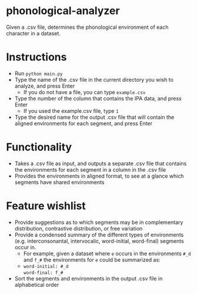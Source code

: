 # phonological-analyzer
Given a .csv file, determines the phonological environment of each character in a dataset.

# Instructions
- Run `python main.py`
- Type the name of the .csv file in the current directory you wish to analyze, and press Enter
  - If you do not have a file, you can type `example.csv`
- Type the number of the column that contains the IPA data, and press Enter
  -  If you used the example.csv file, type `1`
- Type the desired name for the output .csv file that will contain the aligned environments for each segment, and press Enter

# Functionality
- Takes a .csv file as input, and outputs a separate .csv file that contains the environments for each segment in a column in the .csv file
- Provides the environments in aligned format, to see at a glance which segments have shared environments

# Feature wishlist
- Provide suggestions as to which segments may be in complementary distribution, contrastive distribution, or free variation
- Provide a condensed summary of the different types of environments (e.g. interconsonantal, intervocalic, word-initial, word-final) segments occur in.
  - For example, given a dataset where `e` occurs in the environments `#_d` and `f_#` the environments for `e` could be summarized as:
  - `word-initial: #_d` <br /> `word-final: f_#`
- Sort the segments and environments in the output .csv file in alphabetical order
